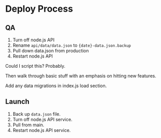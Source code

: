 Deploy Process
==============

## QA

1. Turn off node.js API
2. Rename `api/data/data.json` to `{date}-data.json.backup`
3. Pull down data.json from production
4. Restart node.js API

Could I script this? Probably.

Then walk through basic stuff with an emphasis on hitting new features.

Add any data migrations in index.js load section.

## Launch

1. Back up `data.json` file.
2. Turn off node.js API service.
3. Pull from main.
4. Restart node.js API service.
